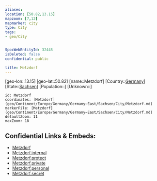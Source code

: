 ```yaml
---
aliases: 
location: [50.82,13.15]
mapzoom: [7,12] 
mapmarker: city 
type: City
tags:
- geo/City


SpocWebEntityId: 32448
isDeleted: false
confidential: public

title: Metzdorf
---
```

[geo-lon::13.15]
[geo-lat::50.82]
[name::Metzdorf]
[Country::[Germany](geo/Continent/Europe/Germany.md)]
[State::[Sachsen](geo/Continent/Europe/Germany/Germany~East/Sachsen.md)]
[Population::]
[Unknown::]


```leaflet
id: Metzdorf
coordinates: [Metzdorf](geo/Continent/Europe/Germany/Germany~East/Sachsen/City/Metzdorf.md)
markerFile: [Metzdorf](geo/Continent/Europe/Germany/Germany~East/Sachsen/City/Metzdorf.md)
defaultZoom: 11 
maxZoom: 18
```


## Confidential Links & Embeds: 
- [Metzdorf](../../../../../../../../_public/geo/Continent/Europe/Germany/Germany~East/Sachsen/City/Metzdorf.md) 
- [Metzdorf.internal](../../../../../../../../_internal/geo/Continent/Europe/Germany/Germany~East/Sachsen/City/Metzdorf.internal.md) 
- [Metzdorf.protect](../../../../../../../../_protect/geo/Continent/Europe/Germany/Germany~East/Sachsen/City/Metzdorf.protect.md) 
- [Metzdorf.private](../../../../../../../../_private/geo/Continent/Europe/Germany/Germany~East/Sachsen/City/Metzdorf.private.md) 
- [Metzdorf.personal](../../../../../../../../_personal/geo/Continent/Europe/Germany/Germany~East/Sachsen/City/Metzdorf.personal.md) 
- [Metzdorf.secret](../../../../../../../../_secret/geo/Continent/Europe/Germany/Germany~East/Sachsen/City/Metzdorf.secret.md) 
